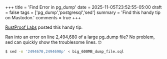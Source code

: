 +++
title = 'Find Error in pg_dump'
date = 2025-11-05T23:52:55-05:00
draft = false
tags = ['pg_dump','postgresql','sed']
summary = 'Find this handy tip on Mastodon.'
comments = true
+++

[RustProof Labs](https://mastodon.social/@rustprooflabs/111233934559645783)
posted this handy tip.

Ran into an error on line 2,494,680 of a large pg_dump file?  No problem, sed
can quickly show the troublesome lines. 🤓 

```bash
$ sed -n '2494670,2494690p' < big_600MB_dump_file.sql
```


